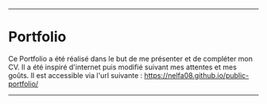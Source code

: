 ___
# Portfolio
Ce Portfolio a été réalisé dans le but de me présenter et de compléter mon CV.
Il a été inspiré d'internet puis modifié suivant mes attentes et mes goûts.
Il est accessible via l'url suivante : https://nelfa08.github.io/public-portfolio/
___
